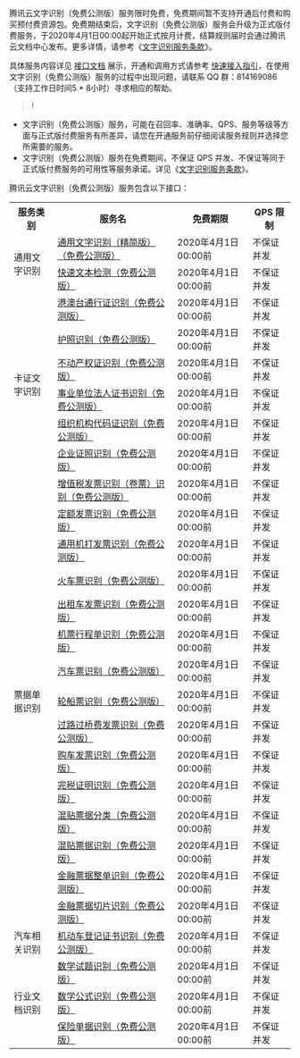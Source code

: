 腾讯云文字识别（免费公测版）服务限时免费，免费期间暂不支持开通后付费和购买预付费资源包。免费期结束后，文字识别（免费公测版）服务会升级为正式版付费服务，于2020年4月1日00:00起开始正式按月计费，结算规则届时会通过腾讯云文档中心发布。更多详情，请参考《[文字识别服务条款](https://cloud.tencent.com/document/product/866/37103)》。

具体服务内容详见 [接口文档](https://cloud.tencent.com/document/product/866/33515) 展示，开通和调用方式请参考 [快速接入指引](https://cloud.tencent.com/document/product/866/34681)，在使用文字识别（免费公测版）服务的过程中出现问题，请联系 QQ 群：814169086（支持工作日时间5 * 8小时）寻求相应的帮助。   

>!
- 文字识别（免费公测版）服务，可能在召回率、准确率、QPS、服务等级等方面与正式版付费服务有所差异，请您在开通服务前仔细阅读服务规则并选择您所需要的服务。
- 文字识别（免费公测版）服务在免费期间，不保证 QPS 并发、不保证等同于正式版付费服务的可用性等服务承诺。详见《[文字识别服务条款](https://cloud.tencent.com/document/product/866/37103)》。

腾讯云文字识别（免费公测版）服务包含以下接口：
<table>
     <tr>
         <th>服务类别</th>  
         <th>服务名</th>  
         <th>	免费期限</th>  
				 <th>QPS 限制</th>   
     </tr>
		   <tr>      
      <td rowspan="2">通用文字识别</td>   
      <td><a href="https://cloud.tencent.com/document/api/866/37831">通用文字识别（精简版）（免费公测版）</a> </td>
			<td>2020年4月1日00:00前</td>   
      <td>不保证并发</td>   
     </tr> 
		  <td><a href="https://cloud.tencent.com/document/api/866/37830">快速文本检测（免费公测版）</a> </td>
			<td>2020年4月1日00:00前</td>   
      <td>不保证并发</td>   
     </tr> 
  <tr>      
      <td rowspan="6">卡证文字识别</td>   
      <td><a href="https://cloud.tencent.com/document/api/866/37074">港澳台通行证识别（免费公测版）</a> </td>
			<td>2020年4月1日00:00前</td>   
      <td>不保证并发</td>   
     </tr> 
		  <td><a href="https://cloud.tencent.com/document/api/866/37840">护照识别（免费公测版）</a> </td>
			<td>2020年4月1日00:00前</td>   
      <td>不保证并发</td>
			</tr>
			<td><a href="https://cloud.tencent.com/document/api/866/38300">不动产权证识别（免费公测版）</a> </td>
			<td>2020年4月1日00:00前</td>   
      <td>不保证并发</td>   
     </tr> 
		 <td><a href="https://cloud.tencent.com/document/api/866/38299">事业单位法人证书识别（免费公测版）</a> </td>
			<td>2020年4月1日00:00前</td>   
      <td>不保证并发</td>   
     </tr> 
		 <td><a href="https://cloud.tencent.com/document/api/866/38298">组织机构代码证识别（免费公测版）</a> </td>
			<td>2020年4月1日00:00前</td>   
      <td>不保证并发</td>   
     </tr> 
		 <td><a href="https://cloud.tencent.com/document/api/866/38849">企业证照识别（免费公测版）</a> </td>
			<td>2020年4月1日00:00前</td>   
      <td>不保证并发</td>   
     </tr> 
   <tr>
      <td rowspan="15">票据单据识别</td>   
      <td><a href="https://cloud.tencent.com/document/api/866/37832">增值税发票识别（卷票）识别（免费公测版）</a> </td>
			<td>2020年4月1日00:00前</td>   
      <td>不保证并发</td>   
     </tr> 
	<tr>      
       <td><a href="https://cloud.tencent.com/document/api/866/37073">定额发票识别（免费公测版）</a> </td>
			<td>2020年4月1日00:00前</td>   
      <td>不保证并发</td>
     </tr> 
	  <tr>      
       <td><a href="https://cloud.tencent.com/document/api/866/37837">通用机打发票识别（免费公测版）</a> </td>
			<td>2020年4月1日00:00前</td>   
      <td>不保证并发</td>
    </tr>
  <tr>      
       <td><a href="https://cloud.tencent.com/document/api/866/37071">火车票识别（免费公测版）</a> </td>
			<td>2020年4月1日00:00前</td>   
      <td>不保证并发</td>
     </tr> 
	<tr>      
       <td><a href="https://cloud.tencent.com/document/api/866/37072">出租车发票识别（免费公测版）</a> </td>
			<td>2020年4月1日00:00前</td>   
      <td>不保证并发</td>
  </tr>
  <tr>      
       <td><a href="https://cloud.tencent.com/document/api/866/37075">机票行程单识别（免费公测版）</a> </td>
			<td>2020年4月1日00:00前</td>   
      <td>不保证并发</td>
    </tr> 
   <tr>      
       <td><a href="https://cloud.tencent.com/document/api/866/37838">汽车票识别（免费公测版）</a> </td>
			<td>2020年4月1日00:00前</td>   
      <td>不保证并发</td>
     </tr> 
	<tr>      
       <td><a href="https://cloud.tencent.com/document/api/866/37834">轮船票识别（免费公测版）</a> </td>
			<td>2020年4月1日00:00前</td>   
      <td>不保证并发</td>
  </tr>
<tr>      
       <td><a href="https://cloud.tencent.com/document/api/866/37833">过路过桥费发票识别（免费公测版）</a> </td>
			<td>2020年4月1日00:00前</td>   
      <td>不保证并发</td>
     </tr> 
	<tr>      
       <td><a href="https://cloud.tencent.com/document/api/866/37076">购车发票识别（免费公测版）</a> </td>
			<td>2020年4月1日00:00前</td>   
      <td>不保证并发</td>
     </tr> 
  <tr>      
       <td><a href="https://cloud.tencent.com/document/api/866/37839">完税证明识别（免费公测版）</a> </td>
			<td>2020年4月1日00:00前</td>   
      <td>不保证并发</td>
    </tr>
  <tr>      
       <td><a href="https://cloud.tencent.com/document/api/866/37836">混贴票据分类（免费公测版）</a> </td>
			<td>2020年4月1日00:00前</td>   
      <td>不保证并发</td>
     </tr> 
	<tr>      
       <td><a href="https://cloud.tencent.com/document/api/866/37835">混贴票据识别（免费公测版）</a> </td>
			<td>2020年4月1日00:00前</td>   
      <td>不保证并发</td>
  </tr> 
	<tr>      
       <td><a href="https://cloud.tencent.com/document/api/866/38296">金融票据整单识别（免费公测版）</a> </td>
			<td>2020年4月1日00:00前</td>   
      <td>不保证并发</td>
  </tr> 
	<tr>      
       <td><a href="https://cloud.tencent.com/document/api/866/38295">金融票据切片识别（免费公测版）</a> </td>
			<td>2020年4月1日00:00前</td>   
      <td>不保证并发</td>
  </tr> 
	<tr>      
      <td>汽车相关识别</td>   
      <td><a href="https://cloud.tencent.com/document/api/866/38297">机动车登记证书识别（免费公测版）</a> </td>
			<td>2020年4月1日00:00前</td>   
      <td>不保证并发</td>   
     </tr> 
	<tr>
      <td rowspan="3">行业文档识别</td>   
      <td><a href="https://cloud.tencent.com/document/api/866/38294">数学试题识别（免费公测版）</a> </td>
			<td>2020年4月1日00:00前</td>   
      <td>不保证并发</td>   
     </tr> 
	<tr>      
       <td><a href="https://cloud.tencent.com/document/api/866/38293">数学公式识别（免费公测版）</a> </td>
			<td>2020年4月1日00:00前</td>   
      <td>不保证并发</td>
     </tr> 
	  <tr>      
       <td><a href="https://cloud.tencent.com/document/api/866/38848">保险单据识别（免费公测版）</a> </td>
			<td>2020年4月1日00:00前</td>   
      <td>不保证并发</td>
    </tr>
</table>

